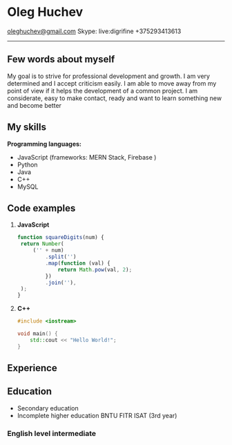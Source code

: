 # Oleg Huchev

oleghuchev@gmail.com
Skype: live:digrifine
+375293413613

---

## Few words about myself

My goal is to strive for professional development and growth. I am very determined and I accept criticism easily. I am able to move away from my point of view if it helps the development of a common project. I am considerate, easy to make contact, ready and want to learn something new and become better

## My skills

**Programming languages:**

- JavaScript (frameworks: MERN Stack, Firebase )
- Python
- Java
- C++
- MySQL

## Code examples

1. **JavaScript**
   ```javascript
   function squareDigits(num) {
   	return Number(
   		('' + num)
   			.split('')
   			.map(function (val) {
   				return Math.pow(val, 2);
   			})
   			.join(''),
   	);
   }
   ```
2. **C++**

   ```cpp
   #include <iostream>

   void main() {
       std::cout << "Hello World!";
   }
   ```

## Experience

## Education

- Secondary education
- Incomplete higher education
  BNTU FITR ISAT (3rd year)

### English level intermediate
